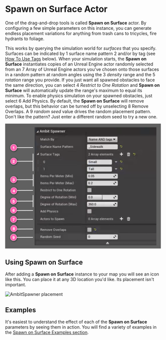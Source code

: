 ﻿# Spawn on Surface Actor

One of the drag-and-drop tools is called **Spawn on Surface** actor. By configuring a few simple parameters on this instance, you can generate endless placement variations for anything from trash cans to tricycles, fire hydrants to foliage.

This works by querying the simulation world for _surfaces_ that you specify. Surfaces can be indicated by <number-badge>1</number-badge> surface name pattern <number-badge>2</number-badge> and/or by tag (see [How To Use Tags](/spawner-parent/#how-to-use-tags) below). When your simulation starts, the **Spawn on Surface** instantiates copies of an Unreal Engine actor randomly selected from an <number-badge>7</number-badge> Array of Unreal Engine actors you've chosen onto those surfaces in a random pattern at random angles using the <number-badge>3</number-badge> _density_ range and the <number-badge>5</number-badge> _rotation_ range you provide. If you just want all spawned obstacles to face the same direction, you can select <number-badge>4</number-badge> _Restrict to One Rotation_ and **Spawn on Surface** will automatically update the range's maximum to equal its minimum. To enable physics simulation on your spawned obstacles, just select <number-badge>6</number-badge> Add Physics. By default, the **Spawn on Surface** will remove overlaps, but this behavior can be turned off by unselecting <number-badge>8</number-badge> Remove Overlaps. A <number-badge>9</number-badge> _random seed_ value drives the random placement pattern. Don't like the pattern? Just enter a different random seed to try a new one.

![AmbitSpawner annotated UI](./images/spawn-on-surface/AmbitSpawner_UI.png)

## Using Spawn on Surface

After adding a **Spawn on Surface** instance to your map you will see an icon like this. You can place it at any 3D location you'd like. Its placement isn't important.

![AmbitSpawner placement](./images/spawn-on-surface/AmbitSpawner_Placed.jpg)

## Examples

It's easiest to understand the effect of each of the **Spawn on Surface** parameters by seeing them in action. You will find a variety of examples in the [Spawn on Surface Examples section](/spawner-examples/#spawn-on-surface-examples).